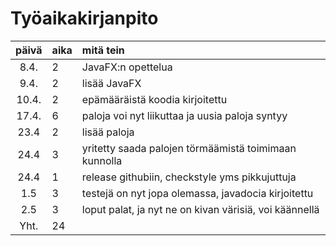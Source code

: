 # Työaikakirjanpito

| päivä | aika | mitä tein  |
| :----:|:-----| :-----|
| 8.4.  | 2    | JavaFX:n opettelua |
| 9.4.  | 2    | lisää JavaFX |
| 10.4. | 2    | epämääräistä koodia kirjoitettu |
| 17.4. | 6    | paloja voi nyt liikuttaa ja uusia paloja syntyy |
| 23.4  | 2    | lisää paloja
| 24.4  | 3    | yritetty saada palojen törmäämistä toimimaan kunnolla
| 24.4  | 1    | release githubiin, checkstyle yms pikkujuttuja
| 1.5   | 3    | testejä on nyt jopa olemassa, javadocia kirjoitettu
| 2.5   | 3    | loput palat, ja nyt ne on kivan värisiä, voi käännellä
|Yht.   | 24   |
